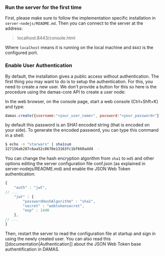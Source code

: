 ###  Run the server for the first time

First, please make sure to follow the implementation specific installation in `server-nodejs/README.md`. Then you can connect to the server at the address:

> localhost:8443/console.html

Where `localhost` means it is running on the local machine and `8443` is the configured port.

### Enable User Authentication

By default, the installation gives a public access without authentication. The first thing you may want to do is to setup the authentication. For this, you need to create a new user. We don't provide a button for this so here is the procedure using the damas-core API to create a user node:

In the web browser, on the console page, start a web console (Ctrl+Shft+K) and type:
```js
damas.create({username:"<your_user_name>", password:"<your_password>"});
```
by default this password is an SHA1 encoded string (that is encoded on your side). To generate the encoded password, you can type this command in a shell:
```sh
$ echo -n "starwars" | sha1sum
327156ab287c6aa52c8670e13163fc1bf660add4  -
```
You can change the hash encryption algorithm from `sha1` to `md5` and other options editing the server configuration file conf.json (as explained in server-nodejs/README.md) and enable the JSON Web Token authentication:

```javascript
{
    "auth" : "jwt",
// ...
    "jwt" : {
        "passwordHashAlgorithm" : "sha1",
        "secret" : "webtokensecret",
        "exp" : 1440
    },
// ...
}
```
Then, restart the server to read the configuration file at startup and sign in using the newly created user. You can also read this [[documentation|Authentication]] about the JSON Web Token base authentification in DAMAS.